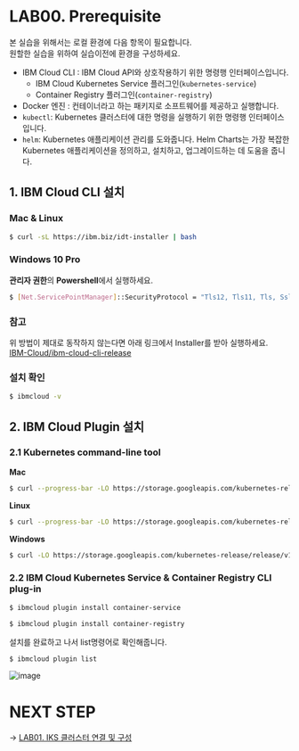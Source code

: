 # LAB00. Prerequisite
본 실습을 위해서는 로컬 환경에 다음 항목이 필요합니다.   
원할한 실습을 위하여 실습이전에 환경을 구성하세요.   
- IBM Cloud CLI : IBM Cloud API와 상호작용하기 위한 명령행 인터페이스입니다.
    - IBM Cloud Kubernetes Service 플러그인(`kubernetes-service`)
    - Container Registry 플러그인(`container-registry`)
- Docker 엔진 : 컨테이너라고 하는 패키지로 소프트웨어를 제공하고 실행합니다. 
- `kubectl`: Kubernetes 클러스터에 대한 명령을 실행하기 위한 명령행 인터페이스입니다.
- `helm`: Kubernetes 애플리케이션 관리를 도와줍니다. Helm Charts는 가장 복잡한 Kubernetes 애플리케이션을 정의하고, 설치하고, 업그레이드하는 데 도움을 줍니다.

## 1. IBM Cloud CLI 설치

### Mac & Linux
~~~sh
$ curl -sL https://ibm.biz/idt-installer | bash
~~~

### Windows 10 Pro
**관리자 권한**의 **Powershell**에서 실행하세요.
~~~sh
$ [Net.ServicePointManager]::SecurityProtocol = "Tls12, Tls11, Tls, Ssl3"; iex(New-Object Net.WebClient).DownloadString('https://ibm.biz/idt-win-installer')
~~~

### 참고
위 방법이 제대로 동작하지 않는다면 아래 링크에서 Installer를 받아 실행하세요.  
[IBM-Cloud/ibm-cloud-cli-release](https://github.com/IBM-Cloud/ibm-cloud-cli-release/releases/)  


### 설치 확인
~~~sh
$ ibmcloud -v
~~~

## 2. IBM Cloud Plugin 설치
### 2.1 Kubernetes command-line tool
**Mac**  
~~~sh
$ curl --progress-bar -LO https://storage.googleapis.com/kubernetes-release/release/$(curl -s https://storage.googleapis.com/kubernetes-release/release/stable.txt)/bin/darwin/amd64/kubectl
~~~

**Linux**  
~~~sh
$ curl --progress-bar -LO https://storage.googleapis.com/kubernetes-release/release/$(curl -s https://storage.googleapis.com/kubernetes-release/release/stable.txt)/bin/linux/amd64/kubectl
~~~

**Windows**   
~~~sh
$ curl -LO https://storage.googleapis.com/kubernetes-release/release/v1.7.0/bin/windows/amd64/kubectl.exe
~~~

### 2.2 IBM Cloud Kubernetes Service & Container Registry CLI plug-in
~~~sh
$ ibmcloud plugin install container-service
~~~

~~~sh
$ ibmcloud plugin install container-registry
~~~

설치를 완료하고 나서 list명령어로 확인해줍니다.  
~~~sh
$ ibmcloud plugin list
~~~
![image](https://user-images.githubusercontent.com/15958325/94016418-0b7a6780-fde9-11ea-8509-2303f1cfb88d.png)




# NEXT STEP
-> [LAB01. IKS 클러스터 연결 및 구성](https://github.com/GRuuuuu/Container-Platform-Hands-on-Lab/blob/master/LAB01-connect-cluster.md)